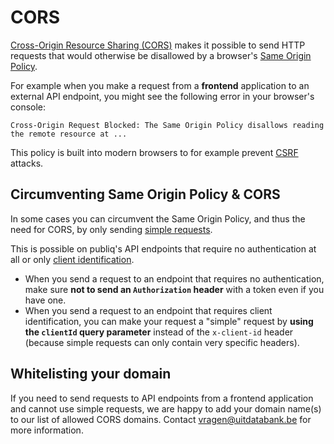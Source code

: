 # CORS

[Cross-Origin Resource Sharing (CORS)](https://developer.mozilla.org/en-US/docs/Web/HTTP/CORS) makes it possible to send HTTP requests that would otherwise be disallowed by a browser's [Same Origin Policy](https://developer.mozilla.org/en-US/docs/Web/Security/Same-origin_policy).

For example when you make a request from a **frontend** application to an external API endpoint, you might see the following error in your browser's console:

    Cross-Origin Request Blocked: The Same Origin Policy disallows reading the remote resource at ...

This policy is built into modern browsers to for example prevent [CSRF](https://owasp.org/www-community/attacks/csrf) attacks.

## Circumventing Same Origin Policy & CORS

In some cases you can circumvent the Same Origin Policy, and thus the need for CORS, by only sending [simple requests](https://developer.mozilla.org/en-US/docs/Web/HTTP/CORS#simple_requests).

This is possible on publiq's API endpoints that require no authentication at all or only [client identification](./client-identification.md).

*   When you send a request to an endpoint that requires no authentication, make sure **not to send an `Authorization` header** with a token even if you have one.
*   When you send a request to an endpoint that requires client identification, you can make your request a "simple" request by **using the `clientId` query parameter** instead of the `x-client-id` header (because simple requests can only contain very specific headers).

## Whitelisting your domain

If you need to send requests to API endpoints from a frontend application and cannot use simple requests, we are happy to add your domain name(s) to our list of allowed CORS domains. Contact vragen@uitdatabank.be for more information.
